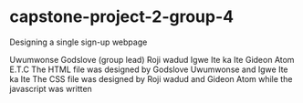 # capstone-project-2-group-4
Designing a single sign-up webpage

  Uwumwonse Godslove (group lead)
  Roji wadud
  Igwe Ite ka Ite
  Gideon Atom E.T.C
The HTML file was designed by Godslove Uwumwonse and Igwe Ite ka Ite
The CSS file was designed by Roji wadud and Gideon Atom
while the javascript was written
